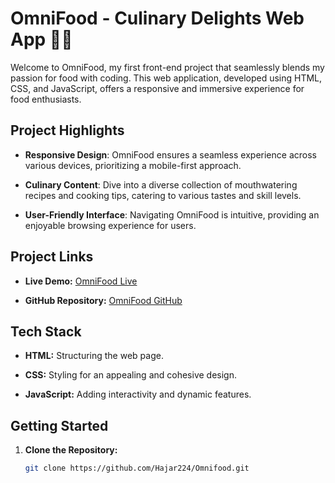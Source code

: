 # OmniFood - Culinary Delights Web App 🍲🌐

Welcome to OmniFood, my first front-end project that seamlessly blends my passion for food with coding. This web application, developed using HTML, CSS, and JavaScript, offers a responsive and immersive experience for food enthusiasts.

## Project Highlights

- **Responsive Design**: OmniFood ensures a seamless experience across various devices, prioritizing a mobile-first approach.

- **Culinary Content**: Dive into a diverse collection of mouthwatering recipes and cooking tips, catering to various tastes and skill levels.

- **User-Friendly Interface**: Navigating OmniFood is intuitive, providing an enjoyable browsing experience for users.

## Project Links

- **Live Demo:** [OmniFood Live](https://github.com/Hajar224/Omnifood)

- **GitHub Repository:** [OmniFood GitHub](https://github.com/Hajar224/Omnifood)

## Tech Stack

- **HTML:** Structuring the web page.
  
- **CSS:** Styling for an appealing and cohesive design.

- **JavaScript:** Adding interactivity and dynamic features.

## Getting Started

1. **Clone the Repository:**
   ```bash
   git clone https://github.com/Hajar224/Omnifood.git

